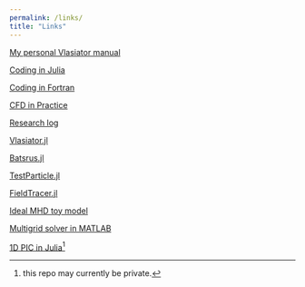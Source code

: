 ```yaml
---
permalink: /links/
title: "Links"
---
```


[My personal Vlasiator manual](https://henry2004y.github.io/vlasiator_manual)

[Coding in Julia](https://henry2004y.github.io/JuliaNotes/)

[Coding in Fortran](https://github.com/henry2004y/FortranNotes/blob/master/notes/FortranNotes.pdf)

[CFD in Practice](https://henry2004y.github.io/CFD_Practice/)

[Research log](https://henry2004y.github.io/Ganymede/)

[Vlasiator.jl](https://henry2004y.github.io/Vlasiator.jl/dev/)

[Batsrus.jl](https://henry2004y.github.io/Batsrus.jl/dev/)

[TestParticle.jl](https://henry2004y.github.io/TestParticle.jl/dev/)

[FieldTracer.jl](https://henry2004y.github.io/FieldTracer.jl/dev/)

[Ideal MHD toy model](https://henry2004y.github.io/Dante.jl/dev/)

[Multigrid solver in MATLAB](https://github.com/henry2004y/MGSolver)

[1D PIC in Julia](https://github.com/henry2004y/kempo)[^1]

[^1]: this repo may currently be private.